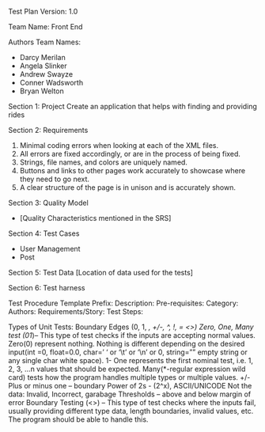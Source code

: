 Test Plan
Version: 1.0

Team Name:    Front End

Authors Team Names: 
* Darcy Merilan
* Angela Slinker
* Andrew Swayze
* Conner Wadsworth
* Bryan Welton

Section 1: Project
Create an application that helps with finding and providing rides

Section 2: Requirements
1. Minimal coding errors when looking at each of the XML files.
2. All errors are fixed accordingly, or are in the process of being fixed.
3. Strings, file names, and colors are uniquely named.
4. Buttons and links to other pages work accurately to showcase where they need to go next.
5. A clear structure of the page is in unison and is accurately shown.

Section 3: Quality Model
 - [Quality Characteristics mentioned in the SRS]

Section 4: Test Cases
- User Management
- Post

Section 5: Test Data
[Location of data used for the tests]

Section 6: Test harness
<Any software or setup needed to run the software and tests>



Test Procedure Template
Prefix: 
Description:
Pre-requisites:
Category:
Authors:
Requirements/Story:
Test Steps:
  

Types of Unit Tests:
Boundary Edges (0, 1, *, +/-, ^, !, = <>)
Zero, One, Many test (01*)– This type of test checks if the inputs are accepting normal values. 
Zero(0) represent nothing. Nothing is different depending on the desired input(int =0, float=0.0, char=’ ‘ or ‘\t’ or ‘\n’ or 0, string=”” empty string or any single char white space). 
1- One represents the first nominal test, i.e. 1, 2, 3, …n values that should be expected. 
Many(*-regular expression wild card) tests how the program handles multiple types or multiple values.
+/- Plus or minus one – boundary 
Power of 2s - (2^x), ASCII/UNICODE
Not the data: Invalid, Incorrect, garabage
Thresholds – above and below margin of error
Boundary Testing (<>) – This type of test checks where the inputs fail, usually providing different type data, length boundaries, invalid values, etc. The program should be able to handle this.


